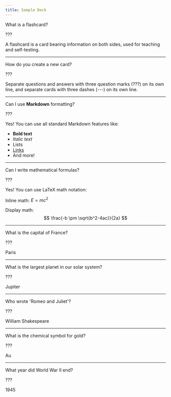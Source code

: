 ```yaml
---
title: Sample Deck
---
```


What is a flashcard?

???

A flashcard is a card bearing information on both sides, used for teaching and self-testing.

---

How do you create a new card?

???

Separate questions and answers with three question marks (???) on its own line, and separate cards with three dashes (---) on its own line.

---

Can I use **Markdown** formatting?

???

Yes! You can use all standard Markdown features like:
- **Bold text**
- *Italic text*
- Lists
- [Links](https://example.com)
- And more!

---

Can I write mathematical formulas?

???

Yes! You can use LaTeX math notation:

Inline math: $E = mc^2$

Display math:
$$
\frac{-b \pm \sqrt{b^2-4ac}}{2a}
$$

---

What is the capital of France?

???

Paris

---

What is the largest planet in our solar system?

???

Jupiter

---

Who wrote 'Romeo and Juliet'?

???

William Shakespeare

---

What is the chemical symbol for gold?

???

Au

---

What year did World War II end?

???

1945 